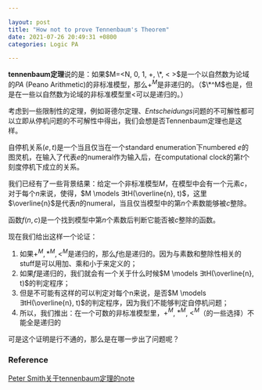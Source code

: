 ```yaml
---

layout: post
title: "How not to prove Tennenbaum's Theorem"
date: 2021-07-26 20:49:31 +0800
categories: Logic PA

---
```


<head>
    <script src="https://cdn.mathjax.org/mathjax/latest/MathJax.js?config=TeX-AMS-MML_HTMLorMML" type="text/javascript"></script>
    <script type="text/x-mathjax-config">
        MathJax.Hub.Config({
            tex2jax: {
            skipTags: ['script', 'noscript', 'style', 'textarea', 'pre'],
            inlineMath: [['$','$']]
            }
        });
    </script>
</head>

**tennenbaum定理**说的是：如果$M=<N, 0, 1, +, \*, < >$是一个以自然数为论域的$PA$ (Peano Arithmetic)的非标准模型，那么$+^M$是非递归的。（$\*^M$也是，但是在一些以自然数为论域的非标准模型里$<$可以是递归的。）

考虑到一些限制性的定理，例如哥德尔定理、*Entscheidungs*问题的不可解性都可以立即从停机问题的不可解性中得出，我们会想是否Tennenbaum定理也是这样。

自停机关系$(e, t)$是一个当且仅当在一个standard enumeration下numbered $e$的图灵机，在输入了代表$e$的numeral作为输入后，在computational clock的第$t$个刻度停机下成立的关系。

我们已经有了一些背景结果：给定一个非标准模型$M$，在模型中会有一个元素$c$，对于每个$n$来说，使得，$M \models ∃tH(\overline{n}, t)$，这里$\overline{n}$是代表$n$的numeral，当且仅当模型中的第$n$个素数能够被$c$整除。

函数$f(n, c)$是一个找到模型中第$n$个素数后判断它能否被$c$整除的函数。

现在我们给出这样一个论证：

1. 如果$+^M, *^M, <^M$是递归的，那么$f$也是递归的。因为与素数和整除性相关的stuff是可以用加、乘和小于来定义的；
2. 如果$f$是递归的，我们就会有一个关于什么时候$M \models ∃tH(\overline{n}, t)$的判定程序；
3. 但是不可能有这样的可以判定对每个n来说，是否$M \models ∃tH(\overline{n}, t)$的判定程序，因为我们不能够判定自停机问题；
4. 所以，我们推出：在一个可数的非标准模型里，$+^M$, $*^M$, $<^M$（的一些选择）不能全是递归的

可是这个证明是行不通的，那么是在哪一步出了问题呢？

### Reference

[Peter Smith关于tennenbaum定理的note](https://logicmatters.net/resources/pdfs/tennenbaum_new.pdf)
